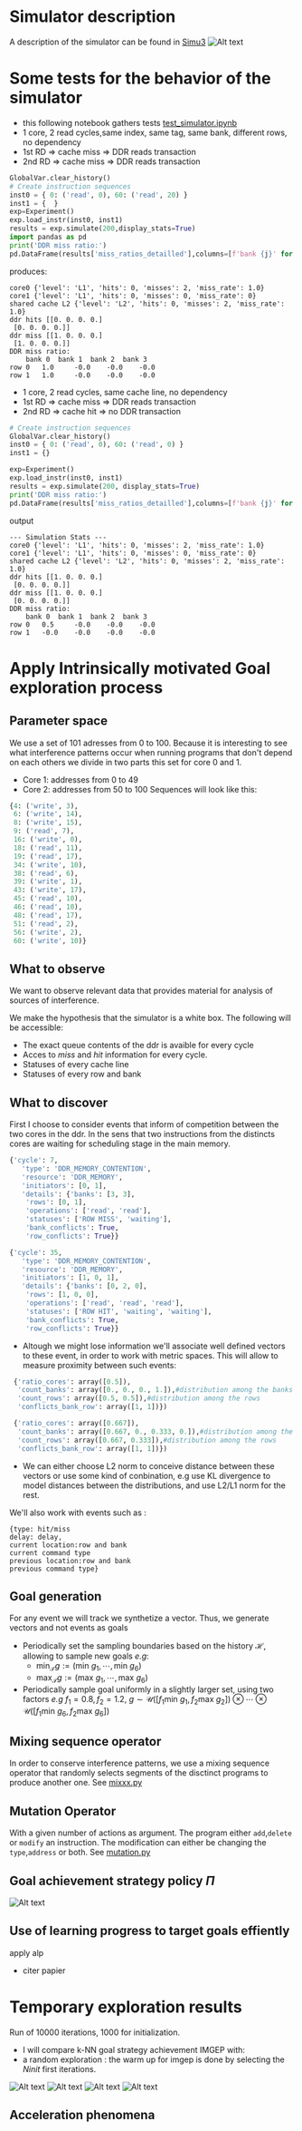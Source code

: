# Simulator description
A description of the simulator can be found in [Simu3](https://github.com/Ludoviccccc/Simu3)
![Alt text](illustrations/simulator_new.png)
# Some tests for the behavior of the simulator

* this following notebook gathers tests [test_simulator.ipynb](test_simulator.ipynb)
* 1 core, 2 read cycles,same index, same tag, same bank, different rows, no dependency
* 1st RD => cache miss => DDR reads transaction 
* 2nd RD => cache miss => DDR reads transaction 
```python
GlobalVar.clear_history()
# Create instruction sequences
inst0 = { 0: ('read', 0), 60: ('read', 20) }
inst1 = {  }
exp=Experiment()
exp.load_instr(inst0, inst1)
results = exp.simulate(200,display_stats=True)
import pandas as pd
print('DDR miss ratio:')
pd.DataFrame(results['miss_ratios_detailled'],columns=[f'bank {j}' for j in range(4)],index = [f'row {j}' for j in range(2)])
```
produces:
```
core0 {'level': 'L1', 'hits': 0, 'misses': 2, 'miss_rate': 1.0}
core1 {'level': 'L1', 'hits': 0, 'misses': 0, 'miss_rate': 0}
shared cache L2 {'level': 'L2', 'hits': 0, 'misses': 2, 'miss_rate': 1.0}
ddr hits [[0. 0. 0. 0.]
 [0. 0. 0. 0.]]
ddr miss [[1. 0. 0. 0.]
 [1. 0. 0. 0.]]
DDR miss ratio:
	bank 0 	bank 1 	bank 2 	bank 3
row 0 	1.0 	-0.0 	-0.0 	-0.0
row 1 	1.0 	-0.0 	-0.0 	-0.0
```

* 1 core, 2 read cycles, same cache line, no dependency
* 1st RD => cache miss => DDR reads transaction 
* 2nd RD => cache hit => no DDR transaction
```python
# Create instruction sequences
GlobalVar.clear_history()
inst0 = { 0: ('read', 0), 60: ('read', 0) }
inst1 = {}

exp=Experiment()
exp.load_instr(inst0, inst1)
results = exp.simulate(200, display_stats=True)
print('DDR miss ratio:')
pd.DataFrame(results['miss_ratios_detailled'],columns=[f'bank {j}' for j in range(4)],index = [f'row {j}' for j in range(2)])
```
output
```
--- Simulation Stats ---
core0 {'level': 'L1', 'hits': 0, 'misses': 2, 'miss_rate': 1.0}
core1 {'level': 'L1', 'hits': 0, 'misses': 0, 'miss_rate': 0}
shared cache L2 {'level': 'L2', 'hits': 0, 'misses': 2, 'miss_rate': 1.0}
ddr hits [[1. 0. 0. 0.]
 [0. 0. 0. 0.]]
ddr miss [[1. 0. 0. 0.]
 [0. 0. 0. 0.]]
DDR miss ratio:
	bank 0 	bank 1 	bank 2 	bank 3
row 0 	0.5 	-0.0 	-0.0 	-0.0
row 1 	-0.0 	-0.0 	-0.0 	-0.0
```
# Apply Intrinsically motivated Goal exploration process
## Parameter space
We use a set of 101 adresses from 0 to 100. Because it is interesting to see what interference patterns occur when running programs that don't depend on each others we divide in two parts this set for core 0 and 1.
* Core 1: addresses from 0 to 49
* Core 2: addresses from 50 to 100
Sequences will look like this:
```python
{4: ('write', 3),
 6: ('write', 14),
 8: ('write', 15),
 9: ('read', 7),
 16: ('write', 0),
 18: ('read', 11),
 19: ('read', 17),
 34: ('write', 10),
 38: ('read', 6),
 39: ('write', 1),
 43: ('write', 17),
 45: ('read', 10),
 46: ('read', 10),
 48: ('read', 17),
 51: ('read', 2),
 56: ('write', 2),
 60: ('write', 10)}
```
## What to observe
We want to observe relevant data that provides material for analysis of sources of interference.

We make the hypothesis that the simulator is a white box. The following will be accessible:
* The exact queue contents of the ddr is avaible for every cycle
* Acces to *miss* and *hit* information for every cycle.
* Statuses of every cache line
* Statuses of every row and bank 
## What to discover
First I choose to consider events that inform of competition between the two cores in the ddr. In the sens that two instructions from the distincts cores are waiting for scheduling stage in the main memory.
```python
{'cycle': 7,
   'type': 'DDR_MEMORY_CONTENTION',
   'resource': 'DDR_MEMORY',
   'initiators': [0, 1],
   'details': {'banks': [3, 3],
    'rows': [0, 1],
    'operations': ['read', 'read'],
    'statuses': ['ROW MISS', 'waiting'],
    'bank_conflicts': True,
    'row_conflicts': True}}

{'cycle': 35,
   'type': 'DDR_MEMORY_CONTENTION',
   'resource': 'DDR_MEMORY',
   'initiators': [1, 0, 1],
   'details': {'banks': [0, 2, 0],
    'rows': [1, 0, 0],
    'operations': ['read', 'read', 'read'],
    'statuses': ['ROW HIT', 'waiting', 'waiting'],
    'bank_conflicts': True,
    'row_conflicts': True}}
```
* Altough we might lose information we'll associate well defined vectors to these event, in order to work with metric spaces. This will allow to measure proximity between such events:
```python
 {'ratio_cores': array([0.5]),
  'count_banks': array([0., 0., 0., 1.]),#distribution among the banks
  'count_rows': array([0.5, 0.5]),#distribution among the rows
  'conflicts_bank_row': array([1, 1])})

 {'ratio_cores': array([0.667]),
  'count_banks': array([0.667, 0., 0.333, 0.]),#distribution among the banks
  'count_rows': array([0.667, 0.333]),#distribution among the rows
  'conflicts_bank_row': array([1, 1])})
```
* We can either choose L2 norm to conceive distance between these vectors or use some kind of conbination, e.g use KL divergence to model distances between the distributions, and use L2/L1 norm for the rest.



We'll also work with events such as :
```
{type: hit/miss 
delay: delay,
current location:row and bank 
current command type
previous location:row and bank 
previous command type}
```
## Goal generation
For any event we will track we synthetize a vector. Thus, we generate vectors and not events as goals
* Periodically set the sampling boundaries based on the history $\mathcal{H}$, allowing to sample new goals *e.g*:
	* $\mbox{min}_{\mathcal{T}} g:= (\mbox{min } g_1,\cdots,\mbox{min } g_6)$
 	* $\mbox{max}_{\mathcal{T}} g:= (\mbox{max } g_1,\cdots,\mbox{max } g_6)$
 * Periodically sample goal uniformly in a slightly larger set, using two factors *e.g* $f_1 = 0.8,f_2 = 1.2$, $g\sim\mathcal{U}([f_1\mbox{min } g_1,f_2\mbox{max } g_2])\otimes\cdots\otimes\mathcal{U}([f_1\mbox{min } g_6,f_2\mbox{max }g_6])$

## Mixing sequence operator
In order to conserve interference patterns, we use a mixing sequence operator that randomly selects segments of the disctinct programs to produce another one. See [mixxx.py](https://github.com/Ludoviccccc/ExplorationSimu3/blob/master/exploration/imgep/mixxx.py)

## Mutation Operator
With a given number of actions as argument. The program either `add`,`delete` or `modify` an instruction. The modification can either be changing the `type`,`address` or both. See [mutation.py](https://github.com/Ludoviccccc/ExplorationSimu3/blob/master/exploration/imgep/mutation.py)
## Goal achievement strategy policy $\Pi$
![Alt text](illustrations/achievement_strategy.png)
## Use of learning progress to target goals effiently
apply alp
* citer papier
# Temporary exploration results
Run of 10000 iterations, 1000 for initialization.

* I will compare k-NN goal strategy achievement IMGEP with:
* a random exploration : the warm up for imgep is done by selecting the $Ninit$ first iterations.

![Alt text](illustrations/diversity_bar_core0.png)
![Alt text](illustrations/diversity_bar_core1.png)
![Alt text](illustrations/time_k_2_s_1_7.png)
![Alt text](illustrations/comparaison_iteration_ddr_miss_ratio.png)
## Acceleration phenomena
